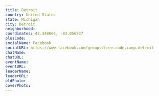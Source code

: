 ```yaml
---
title: Detroit
country: United States
state: Michigan
city: Detroit
neighborhood: 
coordinates: 42.348664, -83.056737
plusCode:
socialName: Facebook
socialURL: https://www.facebook.com/groups/free.code.camp.detroit
chatName:
chatURL:
eventName:
eventURL:
leaderName:
leaderURL:
oldPhoto: 
coverPhoto:
---
```

